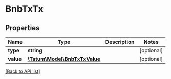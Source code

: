 # BnbTxTx

## Properties

Name | Type | Description | Notes
------------ | ------------- | ------------- | -------------
**type** | **string** |  | [optional]
**value** | [**\Tatum\Model\BnbTxTxValue**](BnbTxTxValue.md) |  | [optional]

[[Back to API list]](../../README.md#api-endpoints)
